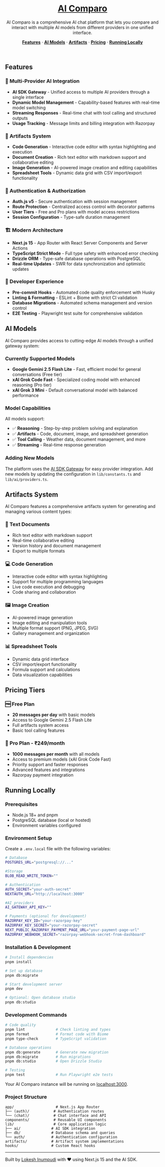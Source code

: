 <a href="#">
  <h1 align="center">AI Comparo</h1>
</a>

<p align="center">
    AI Comparo is a comprehensive AI chat platform that lets you compare and interact with multiple AI models from different providers in one unified interface.
</p>

<p align="center">
  <a href="#features"><strong>Features</strong></a> ·
  <a href="#ai-models"><strong>AI Models</strong></a> ·
  <a href="#artifacts-system"><strong>Artifacts</strong></a> ·
  <a href="#pricing-tiers"><strong>Pricing</strong></a> ·
  <a href="#running-locally"><strong>Running Locally</strong></a>
</p>
<br/>

## Features

### 🤖 Multi-Provider AI Integration

- **AI SDK Gateway** - Unified access to multiple AI providers through a single interface
- **Dynamic Model Management** - Capability-based features with real-time model switching
- **Streaming Responses** - Real-time chat with tool calling and structured outputs
- **Usage Tracking** - Message limits and billing integration with Razorpay

### 🎨 Artifacts System

- **Code Generation** - Interactive code editor with syntax highlighting and execution
- **Document Creation** - Rich text editor with markdown support and collaborative editing
- **Image Generation** - AI-powered image creation and editing capabilities
- **Spreadsheet Tools** - Dynamic data grid with CSV import/export functionality

### 🔐 Authentication & Authorization

- **Auth.js v5** - Secure authentication with session management
- **Route Protection** - Centralized access control with decorator patterns
- **User Tiers** - Free and Pro plans with model access restrictions
- **Session Configuration** - Type-safe duration management

### 🏗️ Modern Architecture

- **Next.js 15** - App Router with React Server Components and Server Actions
- **TypeScript Strict Mode** - Full type safety with enhanced error checking
- **Drizzle ORM** - Type-safe database operations with PostgreSQL
- **Real-time Updates** - SWR for data synchronization and optimistic updates

### 🎯 Developer Experience

- **Pre-commit Hooks** - Automated code quality enforcement with Husky
- **Linting & Formatting** - ESLint + Biome with strict CI validation
- **Database Migrations** - Automated schema management and version control
- **E2E Testing** - Playwright test suite for comprehensive validation

## AI Models

AI Comparo provides access to cutting-edge AI models through a unified gateway system:

### Currently Supported Models

- **Google Gemini 2.5 Flash Lite** - Fast, efficient model for general conversations (Free tier)
- **xAI Grok Code Fast** - Specialized coding model with enhanced reasoning (Pro tier)
- **xAI Grok 3 Mini** - Default conversational model with balanced performance

### Model Capabilities

All models support:

- ✅ **Reasoning** - Step-by-step problem solving and explanation
- ✅ **Artifacts** - Code, document, image, and spreadsheet generation
- ✅ **Tool Calling** - Weather data, document management, and more
- ✅ **Streaming** - Real-time response generation

### Adding New Models

The platform uses the [AI SDK Gateway](https://sdk.vercel.ai/docs/ai-sdk-gateway) for easy provider integration. Add new models by updating the configuration in `lib/constants.ts` and `lib/ai/providers.ts`.

## Artifacts System

AI Comparo features a comprehensive artifacts system for generating and managing various content types:

### 📝 Text Documents

- Rich text editor with markdown support
- Real-time collaborative editing
- Version history and document management
- Export to multiple formats

### 💻 Code Generation

- Interactive code editor with syntax highlighting
- Support for multiple programming languages
- Live code execution and debugging
- Code sharing and collaboration

### 🖼️ Image Creation

- AI-powered image generation
- Image editing and manipulation tools
- Multiple format support (PNG, JPEG, SVG)
- Gallery management and organization

### 📊 Spreadsheet Tools

- Dynamic data grid interface
- CSV import/export functionality
- Formula support and calculations
- Data visualization capabilities

## Pricing Tiers

### 🆓 Free Plan

- **20 messages per day** with basic models
- Access to Google Gemini 2.5 Flash Lite
- Full artifacts system access
- Basic tool calling features

### 💎 Pro Plan - ₹249/month

- **1000 messages per month** with all models
- Access to premium models (xAI Grok Code Fast)
- Priority support and faster responses
- Advanced features and integrations
- Razorpay payment integration

## Running Locally

### Prerequisites

- Node.js 18+ and pnpm
- PostgreSQL database (local or hosted)
- Environment variables configured

### Environment Setup

Create a `.env.local` file with the following variables:

```bash
# Database
POSTGRES_URL="postgresql://..."

#Storage
BLOB_READ_WRITE_TOKEN=""

# Authentication
AUTH_SECRET="your-auth-secret"
NEXTAUTH_URL="http://localhost:3000"

#AI providers
AI_GATEWAY_API_KEY=""

# Payments (optional for development)
RAZORPAY_KEY_ID="your-razorpay-key"
RAZORPAY_KEY_SECRET="your-razorpay-secret"
NEXT_PUBLIC_RAZORPAY_PAYMENT_PAGE_URL="your-payment-page-url"
RAZORPAY_WEBHOOK_SECRET="razorpay-webhook-secret-from-dashboard"
```

### Installation & Development

```bash
# Install dependencies
pnpm install

# Set up database
pnpm db:migrate

# Start development server
pnpm dev

# Optional: Open database studio
pnpm db:studio
```

### Development Commands

```bash
# Code quality
pnpm lint              # Check linting and types
pnpm format            # Format code with Biome
pnpm type-check        # TypeScript validation

# Database operations
pnpm db:generate       # Generate new migration
pnpm db:migrate        # Run migrations
pnpm db:studio         # Open Drizzle Studio

# Testing
pnpm test              # Run Playwright e2e tests
```

Your AI Comparo instance will be running on [localhost:3000](http://localhost:3000).

### Project Structure

```
app/                   # Next.js App Router
├── (auth)/           # Authentication routes
└── (chat)/           # Chat interface and API
components/           # Reusable UI components
lib/                  # Core application logic
├── ai/              # AI SDK integration
├── db/              # Database schema and queries
└── auth/            # Authentication configuration
artifacts/           # Artifact system implementations
hooks/               # Custom React hooks
```

---

Built by [Lokesh Inumpudi](https://github.com/lokesh-inumpudi1) with ❤️ using Next.js 15 and the AI SDK.
